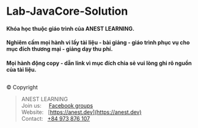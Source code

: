 # Lab-JavaCore-Solution

#### Khóa học thuộc giáo trình của ANEST LEARNING.
#### Nghiêm cấm mọi hành vi lấy tài liệu - bài giảng - giáo trình phục vụ cho mục đích thương mại - giảng dạy thu phí.
#### Mọi hành động copy - dẫn link vì mục đích chia sẻ vui lòng ghi rõ nguồn của tài liệu.

##

© Copyright
> ANEST LEARNING  
> Join us: &nbsp;&nbsp;&nbsp; [Facebook groups](https://www.facebook.com/groups/anest.learning/)  
> Website: &nbsp; [https://anest.dev](https://anest.dev)  
> Contact: &nbsp; [+84 973 876 107](https://github.com/AnestAcademy/Lab-OOP-Solution)


